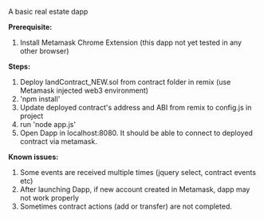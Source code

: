 A basic real estate dapp  

**Prerequisite:**   
1. Install Metamask Chrome Extension (this dapp not yet tested in any other browser)  

**Steps:**  
1. Deploy landContract_NEW.sol from contract folder in remix (use Metamask injected web3 environment)  
2. 'npm install'   
3. Update deployed contract's address and ABI from remix to config.js in project  
4. run 'node app.js'  
5. Open Dapp in localhost:8080. It should be able to connect to deployed contract via metamask.  

**Known issues:**  
1. Some events are received multiple times (jquery select, contract events etc)  
2. After launching Dapp, if new account created in Metamask, dapp may not work properly  
3. Sometimes contract actions (add or transfer) are not completed.  
